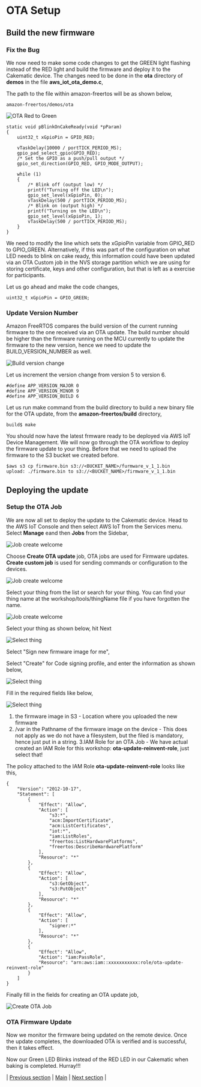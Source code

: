 # OTA Setup

## Build the new firmware

### Fix the Bug
We now need to make some code changes to get the GREEN light flashing instead of the RED light and build the firmware and deploy it to the Cakematic device. The changes need to be done in the **ota** directory of **demos** in the file **aws_iot_ota_demo.c**,

The path to the file within amazon-freertos will be as shown below,

```
amazon-freertos/demos/ota
```

![OTA Red to Green](ws_ota_red_to_green.png?raw=true)


```
static void pBlinkOnCakeReady(void *pParam)
{
    uint32_t xGpioPin = GPIO_RED;

    vTaskDelay(10000 / portTICK_PERIOD_MS);
    gpio_pad_select_gpio(GPIO_RED);
    /* Set the GPIO as a push/pull output */
    gpio_set_direction(GPIO_RED, GPIO_MODE_OUTPUT);

    while (1)
    {
        /* Blink off (output low) */
        printf("Turning off the LED\n");
        gpio_set_level(xGpioPin, 0);
        vTaskDelay(500 / portTICK_PERIOD_MS);
        /* Blink on (output high) */
        printf("Turning on the LED\n");
        gpio_set_level(xGpioPin, 1);
        vTaskDelay(500 / portTICK_PERIOD_MS);
    }
}

```

We need to modify the line which sets the xGpioPin variable from GPIO_RED to GPIO_GREEN. Alternatively, if this was part of the configuration on what LED needs to blink on cake ready, this information could have been updated via an OTA Custom job in the NVS storage partition which we are using for storing certificate, keys and other configuration, but that is left as a exercise for participants.

Let us go ahead and make the code changes,

```
uint32_t xGpioPin = GPIO_GREEN;
```

### Update Version Number

Amazon FreeRTOS compares the build version of the current running firmware to the one received via an OTA update. The build number should be higher than the firmware running on the MCU currently to update the firmware to the new version, hence we need to update the BUILD_VERSION_NUMBER as well.

![Build version change](ws_app_version_change.png?raw=true)

Let us increment the version change from version 5 to version 6.

```
#define APP_VERSION_MAJOR 0
#define APP_VERSION_MINOR 9
#define APP_VERSION_BUILD 6
```

Let us run make command from the build directory to build a new binary file for the OTA update, from the **amazon-freertos/build** directory,

```
build$ make
```

You should now have the latest frmware ready to be deployed via AWS IoT Device Management. We will now go through the OTA workflow to deploy the firmware update to your thing. Before that we need to upload the firmware to the S3 bucket we created before.

```
$aws s3 cp firmware.bin s3://<BUCKET_NAME>/furmware_v_1_1.bin
upload: ./firmware.bin to s3://<BUCKET_NAME>/firmware_v_1_1.bin

```

## Deploying the update

### Setup the OTA Job

We are now all set to deploy the update to the Cakematic device. Head to the AWS IoT Console and then select AWS IoT from the Services menu. Select **Manage** eand then **Jobs** from the Sidebar,

![Job create welcome](ws_create_job_welcome.png?raw=true)


Choose **Create OTA update** job, OTA jobs are used for Firmware updates. **Create custom job** is used for sending commands or configuration to the devices.

![Job create welcome](ws_creat_ota_job.png?raw=true)


Select your thing from the list or search for your thing. You can find your thing name at the workshop/tools/thingName file if you have forgotten the name.

![Job create welcome](ws_select_thing_for_ota.png?raw=true)


Select your thing as shown below, hit Next

![Select thing](ws_thing_selected_for_ota.png?raw=true)


Select "Sign new firmware image for me",

Select "Create" for Code signing profile, and enter the information as shown below,

![Select thing](ws_code_signing_profile.png?raw=true)


Fill in the required fields like below,

![Select thing](ws_ota_info_provided.png?raw=true)

1. the firmware image in S3 - Location where you uploaded the new firmware
2. /var in the Pathname of the firmware image on the device - This does not apply as we do not have a filesystem, but the filed is mandatory, hence just put in a string.
3.IAM Role for an OTA Job - We have actual created an IAM Role for this workshop: **ota-update-reinvent-role**, just select that!

The policy attached to the IAM Role **ota-update-reinvent-role** looks like this,

```
{
    "Version": "2012-10-17",
    "Statement": [
        {
            "Effect": "Allow",
            "Action": [
                "s3:*",
                "acm:ImportCertificate",
                "acm:ListCertificates",
                "iot:*",
                "iam:ListRoles",
                "freertos:ListHardwarePlatforms",
                "freertos:DescribeHardwarePlatform"
            ],
            "Resource": "*"
        },
        {
            "Effect": "Allow",
            "Action": [
                "s3:GetObject",
                "s3:PutObject"
            ],
            "Resource": "*"
        },
        {
            "Effect": "Allow",
            "Action": [
                "signer:*"
            ],
            "Resource": "*"
        },
        {
            "Effect": "Allow",
            "Action": "iam:PassRole",
            "Resource": "arn:aws:iam::xxxxxxxxxxx:role/ota-update-reinvent-role"
        }
    ]
}
```

Finally fill in the fields for creating an OTA update job,

![Create OTA Job](ws_final_ota_step.png?raw=true)

### OTA Firmware Update

Now we monitor the firmware being updated on the remote device. Once the update completes, the downloaded OTA is verified and is successful, then it takes effect.

Now our Green LED Blinks instead of the RED LED in our Cakematic when baking is completed.
Hurray!!!

| [Previous section](./03_FIRMWARE_AND_PARTITION_BUILD.md) | [Main](../README.md) | [Next section](../README.md) |
